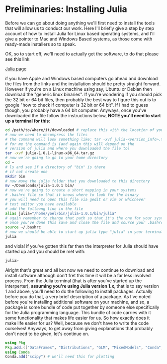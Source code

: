 # Preliminaries: Installing Julia

Before we can go about doing anything we'll first need to install the tools that will allow us to conduct our work. Here I'll briefly give a step by step account of how to install Julia for Linux based operating systems, and I'll give a pointer to Mac and Windows Based systems, as those come with ready-made installers so to speak. 

OK, so to start off, we'll need to actually get the software, to do that please see this link 

[Julia page](https://julialang.org/downloads/)

if you have Apple and Windows based computers go ahead and download the files from the links and the installation should be pretty straight forward. However if you're on a Linux machine using say, Ubuntu or Debian then download the "generic linux binaries". If you're wondering if you should pick the 32 bit or 64 bit files, then probably the best way to figure this out is to google "how to check if computer is 32 bit or 64 bit". If I had to guess though, you probably have a 64 bit computer. Anyways, once you've downloaded the file follow the instructions below, **NOTE you'll need to start up a terminal for this**: 

```bash
cd /path/to/where/it/downloaded # replace this with the location of your download path
# now we need to decompress the files
# the command will look something like: tar -xvf julia-<version_info>.tar.gz
# for me the command is (and again this will depend on the 
# version of julia and where you downloaded the file to)
tar -xvf julia-1.0.1-linux-x86_64.tar.gz
# now we're going to go to your home directory
cd ~
# ls and see if a directory of "bin" is there
# if not create one
mkdir bin
# now move the julia folder that you downloaded to this directory
mv ~/Downloads/julia-1.0.1 bin/
# now we're going to create a short mapping in your systems 
# .bashrc file so that it knows where to look for the binary
# you will need to open this file via gedit or vim or whichever
# text editor you have available
# add the followng line in the file
alias julia="/home/yoel/bin/julia-1.0.1/bin/julia"
# again remember to change that path so that it's the one for your system!
# once you've done this save and close the file and source your .bashrc again: 
source ~/.bashrc
# now we should be able to start up julia type "julia" in your terminal: 
julia
```

and viola! if you've gotten this far then the interpreter for Julia should have started up and you should be met with: 

```julia
julia>
```
Alright that's great and all but now we need to continue to download and install software although don't fret this time it will be a far less involved process. From the Julia terminal (that is after you've started up the interperter), **assuming you're using Julia version 1.x**, that is to say version 1 and above, you'll need to do the following to install packages. Actually before you do that, a very brief description of a package. As I've noted before you're installing additional software on your machine, and so, a package is some bundle of code put together by someone else specifically for the Julia programming language. This bundle of code carries with it some functionality that makes life easier for us. So how exactly does it make life easier for us? Well, because we don't have to write the code ourselves! Anyways, to get away from giving explanations that probably don't need to be given, let's continue on. 

```julia
using Pkg
Pkg.add.(["DataFrames", "Distributions", "GLM", "MixedModels", "Conda", "PyPlot"])
using Conda
Conda.add("scipy") # we'll need this for plotting
```
